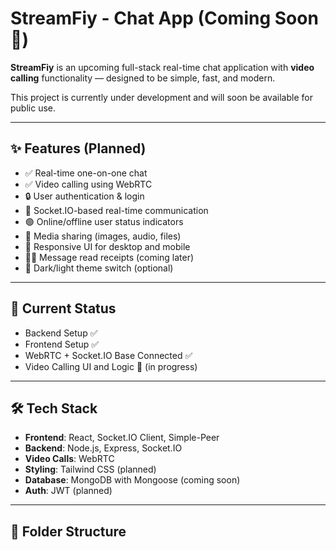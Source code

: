 # StreamFiy - Chat App (Coming Soon 🚧)

**StreamFiy** is an upcoming full-stack real-time chat application with **video calling** functionality — designed to be simple, fast, and modern.

This project is currently under development and will soon be available for public use.

---

## ✨ Features (Planned)

- ✅ Real-time one-on-one chat
- ✅ Video calling using WebRTC
- 🔒 User authentication & login
- 📡 Socket.IO-based real-time communication
- 🟢 Online/offline user status indicators
- 📁 Media sharing (images, audio, files)
- 🧩 Responsive UI for desktop and mobile
- 🕵️‍♂️ Message read receipts (coming later)
- 🎨 Dark/light theme switch (optional)

---

## 🚧 Current Status

- Backend Setup ✅  
- Frontend Setup ✅  
- WebRTC + Socket.IO Base Connected ✅  
- Video Calling UI and Logic 🔄 (in progress)

---

## 🛠 Tech Stack

- **Frontend**: React, Socket.IO Client, Simple-Peer
- **Backend**: Node.js, Express, Socket.IO
- **Video Calls**: WebRTC
- **Styling**: Tailwind CSS (planned)
- **Database**: MongoDB with Mongoose (coming soon)
- **Auth**: JWT (planned)

---

## 📂 Folder Structure

